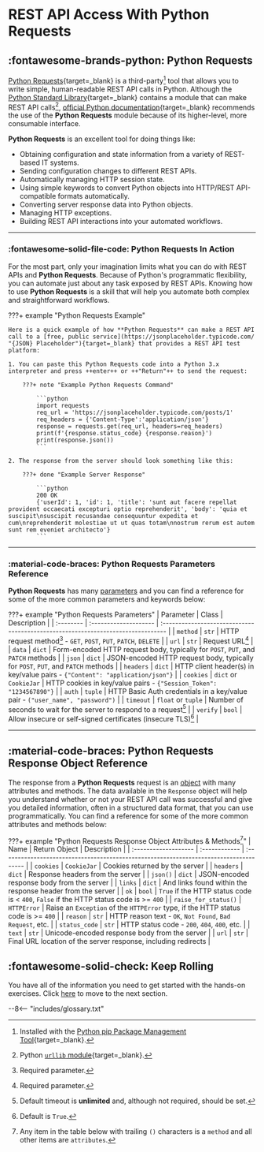 # REST API Access With Python Requests

## :fontawesome-brands-python: Python Requests

[Python Requests](https://docs.python-requests.org/ "Python Requests Homepage"){target=_blank} is a third-party[^1] tool that allows you to write simple, human-readable REST API calls in Python.  Although the [Python Standard Library](https://docs.python.org/3/library/ "Python Standard Library"){target=_blank} contains a module that can make REST API calls[^2], [official Python documentation](https://docs.python.org/3/library/urllib.request.html#module-urllib.request "Python urllib.request Documentation"){target=_blank} recommends the use of the **Python Requests** module because of its higher-level, more consumable interface.

**Python Requests** is an excellent tool for doing things like:

- Obtaining configuration and state information from a variety of REST-based IT systems.
- Sending configuration changes to different REST APIs.
- Automatically managing HTTP session state.
- Using simple keywords to convert Python objects into HTTP/REST API-compatible formats automatically.
- Converting server response data into Python objects.
- Managing HTTP exceptions.
- Building REST API interactions into your automated workflows.

---

### :fontawesome-solid-file-code: Python Requests In Action

For the most part, only your imagination limits what you can do with REST APIs and **Python Requests**.  Because of Python's programmatic flexibility, you can automate just about any task exposed by REST APIs.  Knowing how to use **Python Requests** is a skill that will help you automate both complex and straightforward workflows.

???+ example "Python Requests Example"

    Here is a quick example of how **Python Requests** can make a REST API call to a [free, public service](https://jsonplaceholder.typicode.com/ "{JSON} Placeholder"){target=_blank} that provides a REST API test platform:

    1. You can paste this Python Requests code into a Python 3.x interpreter and press ++enter++ or ++"Return"++ to send the request:

        ???+ note "Example Python Requests Command"

            ```python
            import requests
            req_url = 'https://jsonplaceholder.typicode.com/posts/1'
            req_headers = {'Content-Type':'application/json'}
            response = requests.get(req_url, headers=req_headers)
            print(f'{response.status_code} {response.reason}')
            print(response.json())
            ```

    2. The response from the server should look something like this:

        ???+ done "Example Server Response"

            ```python
            200 OK
            {'userId': 1, 'id': 1, 'title': 'sunt aut facere repellat provident occaecati excepturi optio reprehenderit', 'body': 'quia et suscipit\nsuscipit recusandae consequuntur expedita et cum\nreprehenderit molestiae ut ut quas totam\nnostrum rerum est autem sunt rem eveniet architecto'}
            ```

---

### :material-code-braces: Python Requests Parameters Reference

**Python Requests** has many [parameters](https://docs.python-requests.org/en/latest/api/ "Python requests.request() Method Parameters") and you can find a reference for some of the more common parameters and keywords below:

???+ example "Python Requests Parameters"
    | Parameter | Class                 | Description                                                                      |
    | :-------- | :-------------------- | :------------------------------------------------------------------------------- |
    | `method`  | `str`                 | HTTP request method[^3] - `GET`, `POST`, `PUT`, `PATCH`, `DELETE`                |
    | `url`     | `str`                 | Request URL[^3]                                                                  |
    | `data`    | `dict`                | Form-encoded HTTP request body, typically for `POST`, `PUT`, and `PATCH` methods |
    | `json`    | `dict`                | JSON-encoded HTTP request body, typically for `POST`, `PUT`, and `PATCH` methods |
    | `headers` | `dict`                | HTTP client header(s) in key/value pairs - `{"Content": "application/json"}`     |
    | `cookies` | `dict` or `CookieJar` | HTTP cookies in key/value pairs - `{"Session_Token": "1234567890"}`              |
    | `auth`    | `tuple`               | HTTP Basic Auth credentials in a key/value pair - `("user_name", "password")`    |
    | `timeout` | `float` or `tuple`    | Number of seconds to wait for the server to respond to a request[^4]             |
    | `verify`  | `bool`                | Allow insecure or self-signed certificates (insecure TLS)[^5]                    |

---

## :material-code-braces: Python Requests Response Object Reference

The response from a **Python Requests** request is an [object](https://docs.python-requests.org/en/latest/api/#requests.Response "Python requests.Response class Attributes and Methods") with many attributes and methods.  The data available in the `Response` object will help you understand whether or not your REST API call was successful and give you detailed information, often in a structured data format, that you can use programmatically.  You can find a reference for some of the more common attributes and methods below:

???+ example "Python Requests Response Object Attributes & Methods[^6]"
    | Name                 | Return Object | Description                                                                            |
    | :------------------- | :------------ | :------------------------------------------------------------------------------------- |
    | `cookies`            | `CookieJar`   | Cookies returned by the server                                                         |
    | `headers`            | `dict`        | Response headers from the server                                                       |
    | `json()`             | `dict`        | JSON-encoded response body from the server                                             |
    | `links`              | `dict`        | And links found within the response header from the server                             |
    | `ok`                 | `bool`        | `True` if the HTTP status code is < `400`, `False` if the HTTP status code is >= `400` |
    | `raise_for_status()` | `HTTPError`   | Raise an `Exception` of the `HTTPError` type, if the HTTP status code is >= `400`      |
    | `reason`             | `str`         | HTTP reason text - `OK`, `Not Found`, `Bad Request`, etc.                              |
    | `status_code`        | `str`         | HTTP status code - `200`, `404`, `400`, etc.                                           |
    | `text`               | `str`         | Unicode-encoded response body from the server                                          |
    | `url`                | `str`         | Final URL location of the server response, including redirects                         |

## :fontawesome-solid-check: Keep Rolling

You have all of the information you need to get started with the hands-on exercises.  Click [here](../section_3/ "Next Section") to move to the next section.

[^1]: Installed with the [Python pip Package Management Tool](https://pypi.org/project/requests2/ "Python Requests on PyPI"){target=_blank}.
[^2]: Python [`urllib` module](https://docs.python.org/3/library/urllib.html "Python urllib Module"){target=_blank}.
[^3]: Required parameter.
[^4]: Default timeout is **unlimited** and, although not required, should be set.
[^5]: Default is `True`.
[^6]: Any item in the table below with trailing `()` characters is a `method` and all other items are `attributes`.

--8<-- "includes/glossary.txt"
